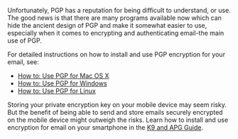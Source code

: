 [Title]: # (Using PGP)
[Difficulty]: # (Advanced)
[Order]: # (2)

Unfortunately, PGP has a reputation for being difficult to understand, or use. The good news is that there are many programs available now which can hide the ancient design of PGP and make it somewhat easier to use, especially when it comes to encrypting and authenticating email-the main use of PGP.

For detailed instructions on how to install and use PGP encryption for your email, see:

*   [How to: Use PGP for Mac OS X](umbrella://lesson/pgp-for-mac-os-x)
*   [How to: Use PGP for Windows](umbrella://lesson/pgp-for-windows)
*   [How to: Use PGP for Linux](umbrella://lesson/pgp-for-linux)

Storing your private encryption key on your mobile device may seem risky. But the benefit of being able to send and store emails securely encrypted on the mobile device might outweigh the risks. Learn how to install and use encryption for email on your smartphone in the [K9 and APG Guide](umbrella://lesson/k9-&-apg).

